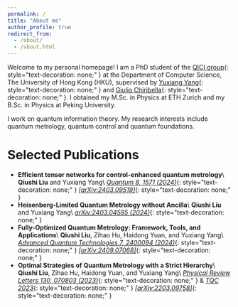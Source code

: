 ```yaml
---
permalink: /
title: "About me"
author_profile: true
redirect_from: 
  - /about/
  - /about.html
---
```


Welcome to my personal homepage! I am a PhD student of the [QICI group](https://qici.weebly.com/){: style="text-decoration: none;" } at the Department of Computer Science, The University of Hong Kong (HKU), supervised by [Yuxiang Yang](https://yangyx09.github.io/){: style="text-decoration: none;" } and [Giulio Chiribella](https://scholar.google.com/citations?user=4ob0VU4AAAAJ){: style="text-decoration: none;" }. I obtained my M.Sc. in Physics at ETH Zurich and my B.Sc. in Physics at Peking University.

I work on quantum information theory. My research interests include quantum metrology, quantum control and quantum foundations.

Selected Publications
======
* **Efficient tensor networks for control-enhanced quantum metrology**\\
  **Qiushi Liu** and Yuxiang Yang\\
  [*Quantum 8, 1571 (2024)*](https://doi.org/10.22331/q-2024-12-18-1571){: style="text-decoration: none;" } [*[arXiv:2403.09519]*](https://arxiv.org/abs/2403.09519){: style="text-decoration: none;" }
* **Heisenberg-Limited Quantum Metrology without Ancilla**\\
  **Qiushi Liu** and Yuxiang Yang\\
  [*arXiv:2403.04585 (2024)*](https://arxiv.org/abs/2403.04585){: style="text-decoration: none;" }
* **Fully-Optimized Quantum Metrology: Framework, Tools, and Applications**\\
  **Qiushi Liu**, Zihao Hu, Haidong Yuan, and Yuxiang Yang\\
  [*Advanced Quantum Technologies 7, 2400094 (2024)*](https://doi.org/10.1002/qute.202400094){: style="text-decoration: none;" } [*[arXiv:2409.07068]*](https://arxiv.org/abs/2409.07068){: style="text-decoration: none;" }
* **Optimal Strategies of Quantum Metrology with a Strict Hierarchy**\\
  **Qiushi Liu**, Zihao Hu, Haidong Yuan, and Yuxiang Yang\\
  [*Physical Review Letters 130, 070803 (2023)*](https://doi.org/10.1103/PhysRevLett.130.070803){: style="text-decoration: none;" } & [*TQC 2023*](https://tqc-conference.org/tqc2023/){: style="text-decoration: none;" } [*[arXiv:2203.09758]*](https://arxiv.org/abs/2203.09758){: style="text-decoration: none;" }
